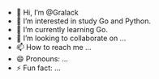 - 👋 Hi, I’m @Gralack
- 👀 I’m interested in study Go and Python.
- 🌱 I’m currently learning Go.
- 💞️ I’m looking to collaborate on ...
- 📫 How to reach me ...
- 😄 Pronouns: ...
- ⚡ Fun fact: ...

<!---
Gralack/Gralack is a ✨ special ✨ repository because its `README.md` (this file) appears on your GitHub profile.
You can click the Preview link to take a look at your changes.
--->
